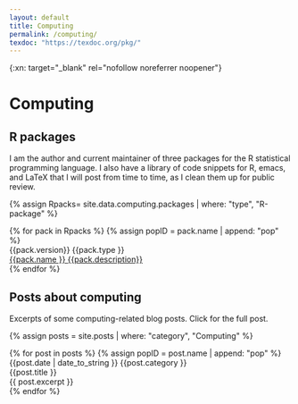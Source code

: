 ```yaml
---
layout: default
title: Computing
permalink: /computing/
texdoc: "https://texdoc.org/pkg/"
---
```


{:xn: target="_blank" rel="nofollow noreferrer noopener"}

# Computing

## R packages

I am the author and current maintainer of three packages for the R statistical programming language.  I also have a library of code snippets for R, emacs, and LaTeX that I will post from time to time, as I clean them up for public review.


{% assign Rpacks= site.data.computing.packages | where: "type", "R-package" %}

<div class='row' data-masonry='{"percentPosition": true }'>
{% for pack in Rpacks %}
{% assign popID =  pack.name  | append: "pop"  %}
<div class='col-sm-12 col-md-4 col-lg-4 px-2 py-1 my-1'>
    <div class="paper-card" >
        <div class="d-flex justify-content-apart">
            <span class="col-3 text-left year">{{pack.version}}</span>
            <span class="col-9 text-right topic">{{pack.type }}</span>
        </div>
            <a class='title'  href='{{pack.website | prepend: "https://"}}'>{{pack.name }} </a>
      <a class="body"  href='{{pack.website | prepend: "https://"}}'>{{pack.description}}</a>
    </div >
  </div>
{% endfor %}
</div>


## Posts about computing

Excerpts of some computing-related blog posts. Click for the full post.

{% assign posts = site.posts | where: "category", "Computing" %}
<div class='row' data-masonry='{"percentPosition": true }'>
  {% for post in posts %}
  {% assign popID = post.name  | append: "pop"  %}
  <div class='col-sm-12 col-lg-6 col-xl-4 px-2 py-1 my-1'>
    <div class="paper-card" data-bs-toggle="modal"  data-bs-target="{{ popID | prepend: "#" }}">
      <div class="d-flex justify-content-apart">
        <span class="col-6 text-left year">{{post.date | date_to_string }}</span>
        <span class="col-6 text-right topic">{{post.category }}</span>
      </div>
      <div class="title">{{post.title }} </div>
      <div class="body">
{{ post.excerpt }}
</div>
    </div>
  </div>
{% endfor %}
</div>
